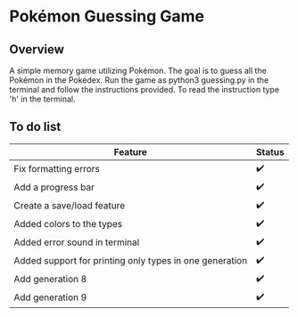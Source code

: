 # Pokémon Guessing Game
## Overview
A simple memory game utilizing Pokémon. The goal is to guess all the Pokémon in the Pokédex. Run the game as python3 guessing.py in the terminal and follow the instructions provided. To read the instruction type 'h' in the terminal. 

## To do list
| Feature 	    | Status      |
----------------|-------------|
| Fix formatting errors                                   | :heavy_check_mark: |
| Add a progress bar                                      | :heavy_check_mark: |
| Create a save/load feature                              | :heavy_check_mark: |
| Added colors to the types                               | :heavy_check_mark: |
| Added error sound in terminal                           | :heavy_check_mark: |
| Added support for printing only types in one generation | :heavy_check_mark: |
| Add generation 8                                        | :heavy_check_mark: |
| Add generation 9					                      | :heavy_check_mark: |
